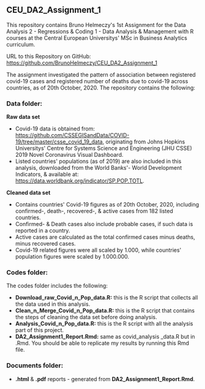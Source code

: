 ## CEU_DA2_Assignment_1

This repository contains Bruno Helmeczy's 1st Assignment for the Data Analysis 2 - Regressions & Coding 1 - Data Analysis & Management with R courses at the Central European Universitys' MSc in Business Analytics curriculum. 

URL to this Repository on GitHub: https://github.com/BrunoHelmeczy/CEU_DA2_Assignment_1

The assignment investigated the pattern of association between registered covid-19 cases and registered number of deaths due to covid-19 across countries, as of 20th October, 2020. The repository contains the following:

### Data folder: 
**Raw data set** 
- Covid-19 data is obtained from: https://github.com/CSSEGISandData/COVID-19/tree/master/csse_covid_19_data, originating from Johns Hopkins Universitys' Centre for Systems Science and Engineering (JHU CSSE) 2019 Novel Coronavirus Visual Dashboard.
- Listed countries' populations (as of 2019) are also included in this analysis, downloaded from the World Banks'- World Development Indicators, & available at: https://data.worldbank.org/indicator/SP.POP.TOTL. 

**Cleaned data set** 
- Contains countries' Covid-19 figures as of 20th October, 2020, including confirmed-, death-, recovered-, & active cases from 182 listed countries.
- Confirmed- & Death cases also include probable cases, if such data is reported in a country. 
- Active cases are calculated as the total confirmed cases minus deaths, minus recovered cases. 
- Covid-19 related figures were all scaled by 1.000, while countries' population figures were scaled by 1.000.000.

### Codes folder:
The codes folder includes the following:
- **Download_raw_Covid_n_Pop_data.R:** this is the R script that collects all the data used in this analysis.
- **Clean_n_Merge_Covid_n_Pop_data.R:** this is the R script that contains the steps of cleaning the data set before doing analysis.
- **Analysis_Covid_n_Pop_data.R:** this is the R script with all the analysis part of this project.
- **DA2_Assignment1_Report.Rmd:** same as covid_analysis _data.R but in .Rmd. You should be able to replicate my results by running this Rmd file.

### Documents folder: 
- **.html** & **.pdf** reports - generated from **DA2_Assignment1_Report.Rmd**.


